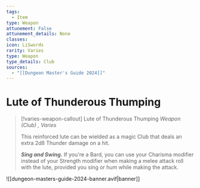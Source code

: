 ```yaml
---
tags:
  - Item
type: Weapon
attunement: False
attunement_details: None
classes:
icon: LiSwords
rarity: Varies
type: Weapon
type_details: Club
sources: 
  - "[[Dungeon Master's Guide 2024]]"
---
```

# Lute of Thunderous Thumping
>[!varies-weapon-callout] Lute of Thunderous Thumping
>_Weapon (Club) , Varies_
>
>This reinforced lute can be wielded as a magic Club that deals an extra 2d8 Thunder damage on a hit.
>
>**_Sing and Swing._** If you're a Bard, you can use your Charisma modifier instead of your Strength modifier when making a melee attack roll with the lute, provided you sing or hum while making the attack.
>
>


![[dungeon-masters-guide-2024-banner.avif|banner]]